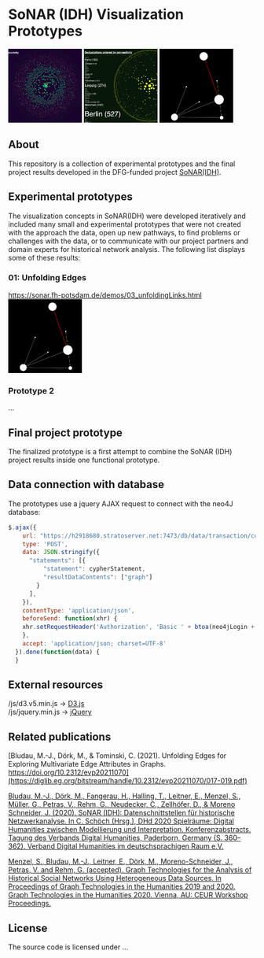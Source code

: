 # SoNAR (IDH) Visualization Prototypes
<p float="left">
<img src="/img/01.jpg" width="150" heigth="150">
<img src="/img/02.jpg" width="150" heigth="150">
<img src="/img/03.jpg" width="150" heigth="150">
</p>


## About
This repository is a collection of experimental prototypes and the final project results developed in the DFG-funded project [SoNAR(IDH)](http://sonar.fh-potsdam.de/).

## Experimental prototypes
The visualization concepts in SoNAR(IDH) were developed iteratively and included many small and experimental prototypes that were not created with the approach the data, open up new pathways, to find problems or challenges with the data, or to communicate with our project partners and domain experts for historical network analysis. The following list displays some of these results:

### 01: Unfolding Edges
https://sonar.fh-potsdam.de/demos/03_unfoldingLinks.html
<img src="/img/03.jpg" width="150" heigth="150">

### Prototype 2
...

## Final project prototype
The finalized prototype is a first attempt to combine the SoNAR (IDH) project results inside one functional prototype.



## Data connection with database
The prototypes use a jquery AJAX request to connect with the neo4J database:

```javascript
$.ajax({
    url: "https://h2918680.stratoserver.net:7473/db/data/transaction/commit",
    type: 'POST',
    data: JSON.stringify({
      "statements": [{
          "statement": cypherStatement,
          "resultDataContents": ["graph"]
        }
      ],
    }),
    contentType: 'application/json',
    beforeSend: function(xhr) {
    xhr.setRequestHeader('Authorization', 'Basic ' + btoa(neo4jLogin + ':' + neo4jPassword));
    },
    accept: 'application/json; charset=UTF-8'
  }).done(function(data) {
  }
```

## External resources
/js/d3.v5.min.js → [D3.js](https://d3js.org/)  
/js/jquery.min.js → [jQuery](https://jquery.com/)  


## Related publications
[Bludau, M.-J., Dörk, M., & Tominski, C. (2021). Unfolding Edges for Exploring Multivariate Edge Attributes in Graphs. https://doi.org/10.2312/evp20211070](https://diglib.eg.org/bitstream/handle/10.2312/evp20211070/017-019.pdf)

[Bludau, M.-J., Dörk, M., Fangerau, H., Halling, T., Leitner, E., Menzel, S., Müller, G., Petras, V., Rehm, G., Neudecker, C., Zellhöfer, D., & Moreno Schneider, J. (2020). SoNAR (IDH): Datenschnittstellen für historische Netzwerkanalyse. In C. Schöch (Hrsg.), DHd 2020 Spielräume: Digital Humanities zwischen Modellierung und Interpretation. Konferenzabstracts. Tagung des Verbands Digital Humanities, Paderborn, Germany (S. 360–362). Verband Digital Humanities im deutschsprachigen Raum e.V.](https://uclab.fh-potsdam.de/wp/wp-content/uploads/bludau2020sonaridh.pdf)

[Menzel, S., Bludau, M.-J., Leitner, E., Dörk, M., Moreno-Schneider, J., Petras, V. and Rehm, G. (accepted). Graph Technologies for the Analysis of Historical Social Networks Using Heterogeneous Data Sources. In Proceedings of Graph Technologies in the Humanities 2019 and 2020. Graph Technologies in the Humanities 2020. Vienna, AU: CEUR Workshop Proceedings.](https://markjanbludau.de/publications/GraphProceedings2019.pdf)


## License
The source code is licensed under ...

